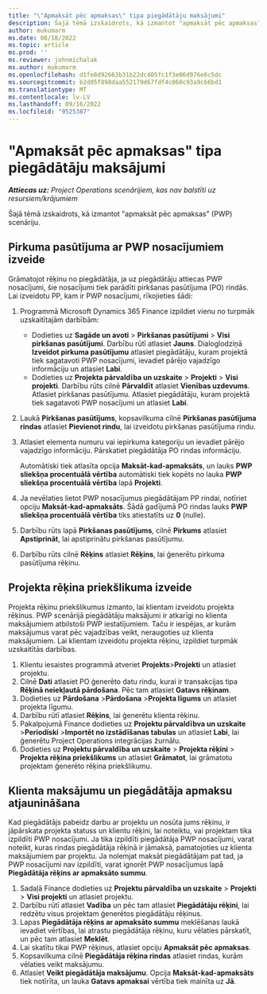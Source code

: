 ```yaml
---
title: "\"Apmaksāt pēc apmaksas\" tipa piegādātāju maksājumi"
description: Šajā tēmā izskaidrots, kā izmantot "apmaksāt pēc apmaksas" (PWP) scenāriju.
author: mukumarm
ms.date: 08/18/2022
ms.topic: article
ms.prod: ''
ms.reviewer: johnmichalak
ms.author: mukumarm
ms.openlocfilehash: d1fe8d92663b31b22dc405fc1f3e06d976e6c5dc
ms.sourcegitcommit: b2d05f898daa552179d67fdf4c060c93a9c66bd1
ms.translationtype: MT
ms.contentlocale: lv-LV
ms.lasthandoff: 09/16/2022
ms.locfileid: "9525387"
---
```

# <a name="pay-when-paid-vendor-payments"></a>"Apmaksāt pēc apmaksas" tipa piegādātāju maksājumi

_**Attiecas uz:** Project Operations scenārijiem, kas nav balstīti uz resursiem/krājumiem_

Šajā tēmā izskaidrots, kā izmantot "apmaksāt pēc apmaksas" (PWP) scenāriju.

## <a name="create-a-purchase-order-that-has-pwp-terms"></a>Pirkuma pasūtījuma ar PWP nosacījumiem izveide

Grāmatojot rēķinu no piegādātāja, ja uz piegādātāju attiecas PWP nosacījumi, šie nosacījumi tiek parādīti pirkšanas pasūtījuma (PO) rindās. Lai izveidotu PP, kam ir PWP nosacījumi, rīkojieties šādi:

1. Programmā Microsoft Dynamics 365 Finance izpildiet vienu no turpmāk uzskaitītajām darbībām:

    - Dodieties uz **Sagāde un avoti** \> **Pirkšanas pasūtījumi** \> **Visi pirkšanas pasūtījumi**. Darbību rūtī atlasiet **Jauns**. Dialoglodziņā **Izveidot pirkuma pasūtījumu** atlasiet piegādātāju, kuram projektā tiek sagatavoti PWP nosacījumi, ievadiet pārējo vajadzīgo informāciju un atlasiet **Labi**.
    - Dodieties uz **Projekta pārvaldība un uzskaite** \> **Projekti** \> **Visi projekti**. Darbību rūts cilnē **Pārvaldīt** atlasiet **Vienības uzdevums**. Atlasiet pirkšanas pasūtījumu. Atlasiet piegādātāju, kuram projektā tiek sagatavoti PWP nosacījumi un atlasiet **Labi**.

2. Laukā **Pirkšanas pasūtījums**, kopsavilkuma cilnē **Pirkšanas pasūtījuma rindas** atlasiet **Pievienot rindu**, lai izveidotu pirkšanas pasūtījuma rindu.
3. Atlasiet elementa numuru vai iepirkuma kategoriju un ievadiet pārējo vajadzīgo informāciju. Pārskatiet piegādātāja PO rindas informāciju.

    Automātiski tiek atlasīta opcija **Maksāt-kad-apmaksāts**, un lauks **PWP sliekšņa procentuālā vērtība** automātiski tiek kopēts no lauka **PWP sliekšņa procentuālā vērtība** lapā **Projekti**.

4. Ja nevēlaties lietot PWP nosacījumus piegādātājam PP rindai, notīriet opciju **Maksāt-kad-apmaksāts**. Šādā gadījumā PO rindas lauks **PWP sliekšņa procentuālā vērtība** tiks atiestatīts uz **0** (nulle).
5. Darbību rūts lapā **Pirkšanas pasūtījums**, cilnē **Pirkums** atlasiet **Apstiprināt**, lai apstiprinātu pirkšanas pasūtījumu.
6. Darbību rūts cilnē **Rēķins** atlasiet **Rēķins**, lai ģenerētu pirkuma pasūtījuma rēķinu.

## <a name="create-a-project-invoice-proposal"></a>Projekta rēķina priekšlikuma izveide

Projekta rēķinu priekšlikumus izmanto, lai klientam izveidotu projekta rēķinus. PWP scenārijā piegādātāju maksājumi ir atkarīgi no klienta maksājumiem atbilstoši PWP iestatījumiem. Taču ir iespējas, ar kurām maksājumus varat pēc vajadzības veikt, neraugoties uz klienta maksājumiem. Lai klientam izveidotu projekta rēķinu, izpildiet turpmāk uzskaitītās darbības.

1. Klientu iesaistes programmā atveriet **Projekts**\>**Projekti** un atlasiet projektu.
2. Cilnē **Dati** atlasiet PO ģenerēto datu rindu, kurai ir transakcijas tipa **Rēķinā neiekļautā pārdošana**. Pēc tam atlasiet **Gatavs rēķinam**.
3. Dodieties uz **Pārdošana** \>**Pārdošana** \>**Projekta līgums** un atlasiet projekta līgumu.
4. Darbību rūtī atlasiet **Rēķins**, lai ģenerētu klienta rēķinu.
5. Pakalpojumā Finance dodieties uz **Projektu pārvaldībva un uzskaite** \>**Periodiski** \>**Importēt no izstādīšanas tabulas** un atlasiet **Labi**, lai ģenerētu Project Operations integrācijas žurnālu.
6. Dodieties uz **Projektu pārvaldība un uzskaite** \> **Projekta rēķini** \> **Projekta rēķina priekšlikums** un atlasiet **Grāmatot**, lai grāmatotu projektam ģenerēto rēķina priekšlikumu.

## <a name="update-a-customer-payment-and-pay-the-vendor"></a>Klienta maksājumu un piegādātāja apmaksu atjaunināšana

Kad piegādātājs pabeidz darbu ar projektu un nosūta jums rēķinu, ir jāpārskata projekta statuss un klientu rēķini, lai noteiktu, vai projektam tika izpildīti PWP nosacījumi. Ja tika izpildīti piegādātāja PWP nosacījumi, varat noteikt, kuras rindas piegādātāja rēķinā ir jāmaksā, pamatojoties uz klienta maksājumiem par projektu. Ja nolemjat maksāt piegādātājam pat tad, ja PWP nosacījumi nav izpildīti, varat ignorēt PWP nosacījumus lapā **Piegādātāja rēķins ar apmaksāto summu**.

1. Sadaļā Finance dodieties uz **Projektu pārvaldība un uzskaite** \> **Projekti** \> **Visi projekti** un atlasiet projektu.
2. Darbību rūtī atlasiet **Vadība** un pēc tam atlasiet **Piegādātāju rēķini**, lai redzētu visus projektam ģenerētos piegādātāju rēķinus.
3. Lapas **Piegādātāja rēķins ar apmaksāto summu** meklēšanas laukā ievadiet vērtības, lai atrastu piegādātāja rēķinu, kuru vēlaties pārskatīt, un pēc tam atlasiet **Meklēt**.
4. Lai skatītu tikai PWP rēķinus, atlasiet opciju **Apmaksāt pēc apmaksas**.
5. Kopsavilkuma cilnē **Piegādātāja rēķina rindas** atlasiet rindas, kurām vēlaties veikt maksājumu.
6. Atlasiet **Veikt piegādātāja maksājumu**. Opcija **Maksāt-kad-apmaksāts** tiek notīrīta, un lauka **Gatavs apmaksai** vērtība tiek mainīta uz **Jā**.
